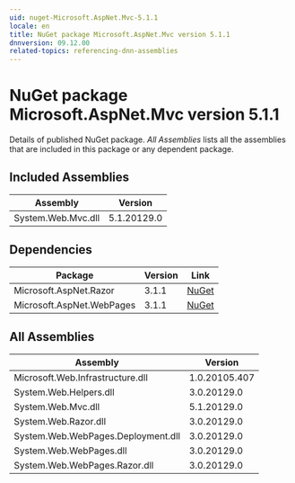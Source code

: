 ```yaml
---
uid: nuget-Microsoft.AspNet.Mvc-5.1.1
locale: en
title: NuGet package Microsoft.AspNet.Mvc version 5.1.1
dnnversion: 09.12.00
related-topics: referencing-dnn-assemblies
---
```


# NuGet package Microsoft.AspNet.Mvc version 5.1.1
Details of published NuGet package.
*All Assemblies* lists all the assemblies that are included in this package or any dependent package.

## Included Assemblies

|Assembly|Version|
|---|---|
|System.Web.Mvc.dll|5.1.20129.0|

## Dependencies

|Package|Version|Link|
|---|---|---|
|Microsoft.AspNet.Razor|3.1.1|[NuGet](https://www.nuget.org/packages/Microsoft.AspNet.Razor/3.1.1)|
|Microsoft.AspNet.WebPages|3.1.1|[NuGet](https://www.nuget.org/packages/Microsoft.AspNet.WebPages/3.1.1)|

## All Assemblies

|Assembly|Version|
|---|---|
|Microsoft.Web.Infrastructure.dll|1.0.20105.407|
|System.Web.Helpers.dll|3.0.20129.0|
|System.Web.Mvc.dll|5.1.20129.0|
|System.Web.Razor.dll|3.0.20129.0|
|System.Web.WebPages.Deployment.dll|3.0.20129.0|
|System.Web.WebPages.dll|3.0.20129.0|
|System.Web.WebPages.Razor.dll|3.0.20129.0|


